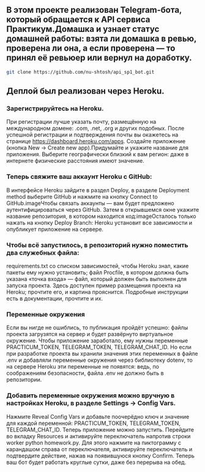 ## В этом проекте реализован Telegram-бота, который обращается к API сервиса Практикум.Домашка и узнает статус домашней работы: взята ли домашка в ревью, проверена ли она, а если проверена — то принял её ревьюер или вернул на доработку.
```sh
git clone https://github.com/nu-shtosh/api_sp1_bot.git
```
## Деплой был реализован через Heroku.
### Зарегистрируйтесь на Heroku.
При регистрации лучше указать почту, размещённую на международном домене: .com, .net, .org и других подобных.
После успешной регистрации и подтверждения почты вы окажетесь на странице https://dashboard.heroku.com/apps.
Создайте приложение (кнопка New → Create new app).Придумайте и укажите название для приложения. Выберите географически близкий к вам регион: даже в интернете физические расстояния имеют значение.
### Теперь свяжите ваш аккаунт Heroku c GitHub: 
В интерфейсе Heroku зайдите в раздел Deploy, в разделе Deployment method выберите GitHub и нажмите на кнопку Connect to GitHub.imageЧтобы связать аккаунты — вам будет предложено аутентифицироваться через GitHub. Затем в открывшемся окне укажите название репозитория, в котором находится код:imageОсталось только нажать на кнопку Deploy Branch: Heroku установит все зависимости и опубликует приложение на сервере.
### Чтобы всё запустилось, в репозиторий нужно поместить два служебных файла:
requirements.txt со списком зависимостей, чтобы Heroku знал, какие пакеты ему нужно установить;
файл Procfile, в котором должна быть указана «точка входа» — файл, который должен быть выполнен для запуска проекта.
Здесь доступен пример размещения проекта на Heroku; прочтите его, и картина прояснится.
Подробные инструкции есть в документации, прочтите и их.
### Переменные окружения
Если вы нигде не ошиблись, то публикация пройдёт успешно: файлы проекта загрузятся на сервер и будет развёрнуто виртуальное окружение.
Чтобы приложение заработало, ему нужны переменные PRACTICUM_TOKEN, TELEGRAM_TOKEN, TELEGRAM_CHAT_ID. Но если при разработке проекта вы хранили значения этих переменных в файле .env и добавляли переменные окружения через библиотеку dotenv, то на сервере Heroku эти переменные не появятся: ведь, по соображениям безопасности, файла .env не должно быть в репозитории.
### Добавить переменные окружения можно вручную в настройках Heroku, в разделе Settings → Config Vars.
Нажмите Reveal Config Vars и добавьте поочерёдно ключ и значение для каждой переменной: PRACTICUM_TOKEN, TELEGRAM_TOKEN, TELEGRAM_CHAT_ID.
Теперь приложение можно запустить. Перейдите во вкладку Resources и активируйте переключатель напротив строки worker python homework.py. Для этого нажмите на пиктограмму с карандашом справа от переключателя, активируйте переключатель и подтвердите действие, нажав на появившуюся кнопку Confirm.
Теперь ваш бот будет работать круглые сутки, даже без перерыва на обед.
